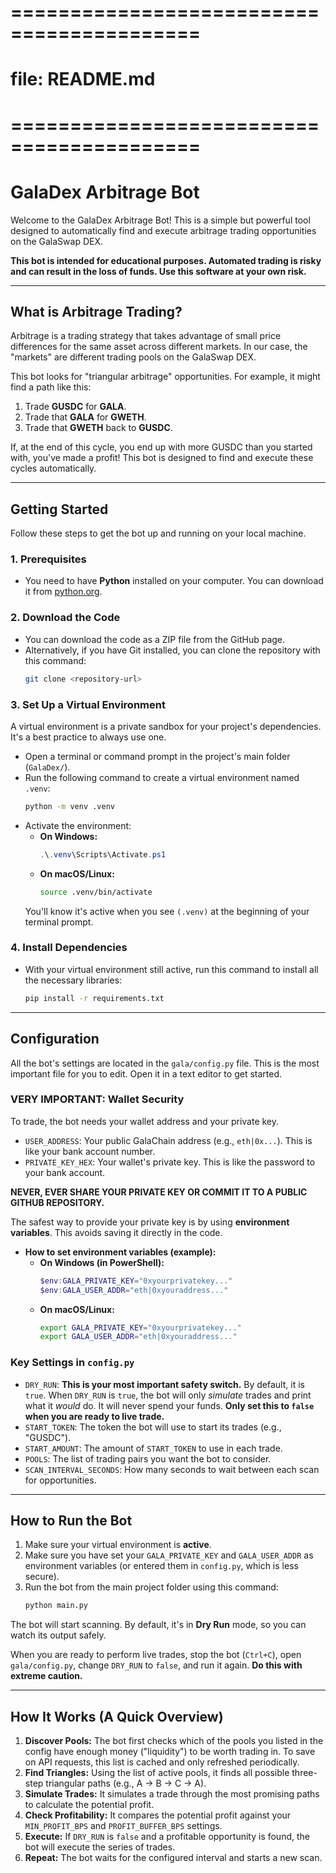 # ==========================================
# file: README.md
# ==========================================
# GalaDex Arbitrage Bot

Welcome to the GalaDex Arbitrage Bot! This is a simple but powerful tool designed to automatically find and execute arbitrage trading opportunities on the GalaSwap DEX.

**This bot is intended for educational purposes. Automated trading is risky and can result in the loss of funds. Use this software at your own risk.**

---

## What is Arbitrage Trading?

Arbitrage is a trading strategy that takes advantage of small price differences for the same asset across different markets. In our case, the "markets" are different trading pools on the GalaSwap DEX.

This bot looks for "triangular arbitrage" opportunities. For example, it might find a path like this:

1.  Trade **GUSDC** for **GALA**.
2.  Trade that **GALA** for **GWETH**.
3.  Trade that **GWETH** back to **GUSDC**.

If, at the end of this cycle, you end up with more GUSDC than you started with, you've made a profit! This bot is designed to find and execute these cycles automatically.

---

## Getting Started

Follow these steps to get the bot up and running on your local machine.

### 1. Prerequisites

*   You need to have **Python** installed on your computer. You can download it from [python.org](https://www.python.org/downloads/).

### 2. Download the Code

*   You can download the code as a ZIP file from the GitHub page.
*   Alternatively, if you have Git installed, you can clone the repository with this command:
    ```bash
    git clone <repository-url>
    ```

### 3. Set Up a Virtual Environment

A virtual environment is a private sandbox for your project's dependencies. It's a best practice to always use one.

*   Open a terminal or command prompt in the project's main folder (`GalaDex/`).
*   Run the following command to create a virtual environment named `.venv`:
    ```bash
    python -m venv .venv
    ```
*   Activate the environment:
    *   **On Windows:**
        ```powershell
        .\.venv\Scripts\Activate.ps1
        ```
    *   **On macOS/Linux:**
        ```bash
        source .venv/bin/activate
        ```
    You'll know it's active when you see `(.venv)` at the beginning of your terminal prompt.

### 4. Install Dependencies

*   With your virtual environment still active, run this command to install all the necessary libraries:
    ```bash
    pip install -r requirements.txt
    ```

---

## Configuration

All the bot's settings are located in the `gala/config.py` file. This is the most important file for you to edit. Open it in a text editor to get started.

### **VERY IMPORTANT: Wallet Security**

To trade, the bot needs your wallet address and your private key.

*   `USER_ADDRESS`: Your public GalaChain address (e.g., `eth|0x...`). This is like your bank account number.
*   `PRIVATE_KEY_HEX`: Your wallet's private key. This is like the password to your bank account.

**NEVER, EVER SHARE YOUR PRIVATE KEY OR COMMIT IT TO A PUBLIC GITHUB REPOSITORY.**

The safest way to provide your private key is by using **environment variables**. This avoids saving it directly in the code.

*   **How to set environment variables (example):**
    *   **On Windows (in PowerShell):**
        ```powershell
        $env:GALA_PRIVATE_KEY="0xyourprivatekey..."
        $env:GALA_USER_ADDR="eth|0xyouraddress..."
        ```
    *   **On macOS/Linux:**
        ```bash
        export GALA_PRIVATE_KEY="0xyourprivatekey..."
        export GALA_USER_ADDR="eth|0xyouraddress..."
        ```

### Key Settings in `config.py`

*   `DRY_RUN`: **This is your most important safety switch.** By default, it is `true`. When `DRY_RUN` is `true`, the bot will only *simulate* trades and print what it *would* do. It will never spend your funds. **Only set this to `false` when you are ready to live trade.**
*   `START_TOKEN`: The token the bot will use to start its trades (e.g., "GUSDC").
*   `START_AMOUNT`: The amount of `START_TOKEN` to use in each trade.
*   `POOLS`: The list of trading pairs you want the bot to consider.
*   `SCAN_INTERVAL_SECONDS`: How many seconds to wait between each scan for opportunities.

---

## How to Run the Bot

1.  Make sure your virtual environment is **active**.
2.  Make sure you have set your `GALA_PRIVATE_KEY` and `GALA_USER_ADDR` as environment variables (or entered them in `config.py`, which is less secure).
3.  Run the bot from the main project folder using this command:
    ```bash
    python main.py
    ```

The bot will start scanning. By default, it's in **Dry Run** mode, so you can watch its output safely.

When you are ready to perform live trades, stop the bot (`Ctrl+C`), open `gala/config.py`, change `DRY_RUN` to `false`, and run it again. **Do this with extreme caution.**

---

## How It Works (A Quick Overview)

1.  **Discover Pools:** The bot first checks which of the pools you listed in the config have enough money ("liquidity") to be worth trading in. To save on API requests, this list is cached and only refreshed periodically.
2.  **Find Triangles:** Using the list of active pools, it finds all possible three-step triangular paths (e.g., A -> B -> C -> A).
3.  **Simulate Trades:** It simulates a trade through the most promising paths to calculate the potential profit.
4.  **Check Profitability:** It compares the potential profit against your `MIN_PROFIT_BPS` and `PROFIT_BUFFER_BPS` settings.
5.  **Execute:** If `DRY_RUN` is `false` and a profitable opportunity is found, the bot will execute the series of trades.
6.  **Repeat:** The bot waits for the configured interval and starts a new scan.
